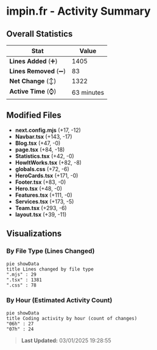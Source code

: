 # impin.fr - Activity Summary 

## Overall Statistics

| Stat                   | Value                                                             |
| ---------------------- | ----------------------------------------------------------------- |
| **Lines Added** (➕)   | 1405                                          |
| **Lines Removed** (➖) | 83                                        |
| **Net Change** (↕)    | 1322                |
| **Active Time** (⌚)   | 63 minutes |


## Modified Files
- **next.config.mjs** (+17, -12)
- **Navbar.tsx** (+143, -17)
- **Blog.tsx** (+47, -0)
- **page.tsx** (+84, -18)
- **Statistics.tsx** (+42, -0)
- **HowItWorks.tsx** (+82, -8)
- **globals.css** (+72, -6)
- **HeroCards.tsx** (+171, -0)
- **Footer.tsx** (+83, -0)
- **Hero.tsx** (+48, -0)
- **Features.tsx** (+111, -0)
- **Services.tsx** (+173, -5)
- **Team.tsx** (+293, -6)
- **layout.tsx** (+39, -11)

## Visualizations

### By File Type (Lines Changed)

```mermaid
pie showData
title Lines changed by file type
".mjs" : 29
".tsx" : 1381
".css" : 78
```

### By Hour (Estimated Activity Count)

```mermaid
pie showData
title Coding activity by hour (count of changes)
"06h" : 27
"07h" : 24
```


> **Last Updated:** 03/01/2025 19:28:55